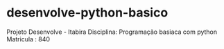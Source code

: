 # desenvolve-python-basico
Projeto Desenvolve - Itabira
Disciplina: Programação basiaca com python
Matricula : 840
